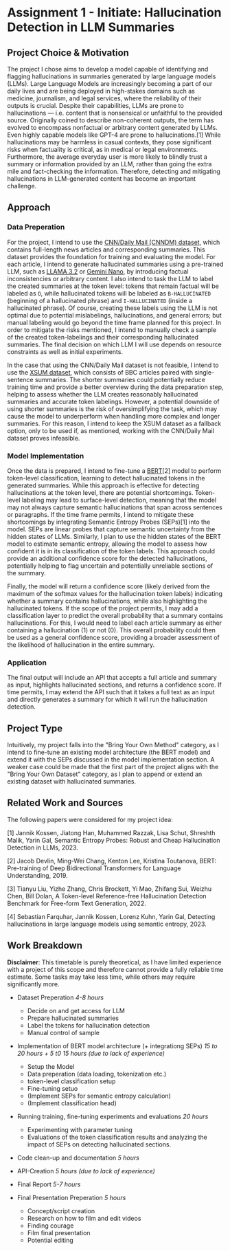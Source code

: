 # Assignment 1 - Initiate: Hallucination Detection in LLM Summaries

##  Project Choice & Motivation
The project I chose aims to develop a model capable of identifying and flagging hallucinations in summaries generated by large language models (LLMs). 
Large Language Models are increasingly becoming a part of our daily lives and are being deployed in high-stakes domains such as medicine, journalism, and legal services, where the reliability of their outputs is crucial. Despite their capabilities, LLMs are prone to hallucinations — i.e. content that is nonsensical or unfaithful to the provided source. Originally coined to describe non-coherent outputs, the term has evolved to encompass nonfactual or arbitrary content generated by LLMs. Even highly capable models like GPT-4 are prone to hallucinations.[1] While hallucinations may be harmless in casual contexts, they pose significant risks when factuality is critical, as in medical or legal environments. Furthermore, the average everyday user is more likely to blindly trust a summary or information provided by an LLM, rather than going the extra mile and fact-checking the information. Therefore, detecting and mitigating hallucinations in LLM-generated content has become an important challenge.

## Approach

### Data Preperation
For the project, I intend to use the [CNN/Daily Mail (CNNDM) dataset](https://huggingface.co/datasets/RUCAIBox/Summarization/blob/main/cnndm.tgz), which contains full-length news articles and corresponding summaries. This dataset provides the foundation for training and evaluating the model. For each article, I intend to generate hallucinated summaries using a pre-trained LLM, such as [LLAMA 3.2](https://www.llama.com/) or [Gemini Nano](https://ai.google.dev/gemini-api/docs?hl=de), by introducing factual inconsistencies or arbitrary content. I also intend to task the LLM to label the created summaries at the token level: tokens that remain factual will be labeled as `O`, while hallucinated tokens will be labeled as `B-HALLUCINATED` (beginning of a hallucinated phrase) and `I-HALLUCINATED` (inside a hallucinated phrase). Of course, creating these labels using the LLM is not optimal due to potential mislabelings, hallucinations, and general errors; but manual labeling would go beyond the time frame planned for this project. In order to mitigate the risks mentioned, I intend to manually check a sample of the created token-labelings and their corresponding hallucinated summaries. The final decision on which LLM I will use depends on resource constraints as well as initial experiments.

In the case that using the CNN/Daily Mail dataset is not feasible, I intend to use the [XSUM dataset](https://huggingface.co/datasets/RUCAIBox/Summarization/tree/main), which consists of BBC articles paired with single-sentence summaries. The shorter summaries could potentially reduce training time and provide a better overview during the data preparation step, helping to assess whether the LLM creates reasonably hallucinated summaries and accurate token labelings. However, a potential downside of using shorter summaries is the risk of oversimplifying the task, which may cause the model to underperform when handling more complex and longer summaries. For this reason, I intend to keep the XSUM dataset as a fallback option, only to be used if, as mentioned, working with the CNN/Daily Mail dataset proves infeasible.


### Model Implementation
Once the data is prepared, I intend to fine-tune a [BERT](https://huggingface.co/docs/transformers/model_doc/bert)[2] model to perform token-level classification, learning to detect hallucinated tokens in the generated summaries.
While this approach is effective for detecting hallucinations at the token level, there are potential shortcomings. Token-level labeling may lead to surface-level detection, meaning that the model may not always capture semantic hallucinations that span across sentences or paragraphs. If the time frame permits, I intend to mitigate these shortcomings by integrating Semantic Entropy Probes (SEPs)[1] into the model. SEPs are linear probes that capture semantic uncertainty from the hidden states of LLMs. Similarly, I plan to use the hidden states of the BERT model to estimate semantic entropy, allowing the model to assess how confident it is in its classification of the token labels. This approach could provide an additional confidence score for the detected hallucinations, potentially helping to flag uncertain and potentially unreliable sections of the summary.

Finally, the model will return a confidence score (likely derived from the maximum of the softmax values for the hallucination token labels) indicating whether a summary contains hallucinations, while also highlighting the hallucinated tokens. If the scope of the project permits, I may add a classification layer to predict the overall probability that a summary contains hallucinations. For this, I would need to label each article summary as either containing a hallucination (1) or not (0). This overall probability could then be used as a general confidence score, providing a broader assessment of the likelihood of hallucination in the entire summary.

### Application
The final output will include an API that accepts a full article and summary as input, highlights hallucinated sections, and returns a confidence score. If time permits, I may extend the API such that it takes a full text as an input and directly generates a summary for which it will run the hallucination detection.

## Project Type
Intuitively, my project falls into the "Bring Your Own Method" category, as I intend to fine-tune an existing model architecture (the BERT model) and extend it with the SEPs discussed in the model implementation section. A weaker case could be made that the first part of the project aligns with the "Bring Your Own Dataset" category, as I plan to append or extend an existing dataset with hallucinated summaries.

## Related Work and Sources
The following papers were considered for my project idea:

[1] Jannik Kossen, Jiatong Han, Muhammed Razzak, Lisa Schut, Shreshth Malik, Yarin Gal, Semantic Entropy Probes: Robust and Cheap Hallucination Detection in LLMs, 2023.

[2] Jacob Devlin, Ming-Wei Chang, Kenton Lee, Kristina Toutanova, BERT: Pre-training of Deep Bidirectional Transformers for Language Understanding, 2019.

[3] Tianyu Liu, Yizhe Zhang, Chris Brockett, Yi Mao, Zhifang Sui, Weizhu Chen, Bill Dolan, A Token-level Reference-free Hallucination Detection Benchmark for Free-form Text Generation, 2022.

[4] Sebastian Farquhar, Jannik Kossen, Lorenz Kuhn, Yarin Gal, Detecting hallucinations in large language models using semantic entropy, 2023.

## Work Breakdown
**Disclaimer**: This timetable is purely theoretical, as I have limited experience with a project of this scope and therefore cannot provide a fully reliable time estimate. Some tasks may take less time, while others may require significantly more.

- Dataset Preperation *4-8 hours*
    - Decide on and get access for LLM
    - Prepare hallucinated summaries
    - Label the tokens for hallucination detection
    - Manual control of sample

- Implementation of BERT model architecture (+ integrationg SEPs) *15 to 20 hours + 5 t0 15 hours (due to lack of experience)*
    - Setup the Model
    - Data preperation (data loading, tokenization etc.) 
    - token-level classification setup
    - Fine-tuning setuo
    - (Implement SEPs for semantic entropy calculation)
    - (Implement classification head)

- Running training, fine-tuning experiments and evaluations *20 hours*
    - Experimenting with parameter tuning
    - Evaluations of the token classification results and analyzing the impact of SEPs on detecting hallucinated sections.
    
- Code clean-up and documentation *5 hours*

- API-Creation *5 hours (due to lack of experience)*

- Final Report *5-7 hours*

- Final Presentation Preperation *5 hours*
    - Concept/script creation
    - Research on how to film and edit videos
    - Finding courage
    - Film final presentation
    - Potential editing

